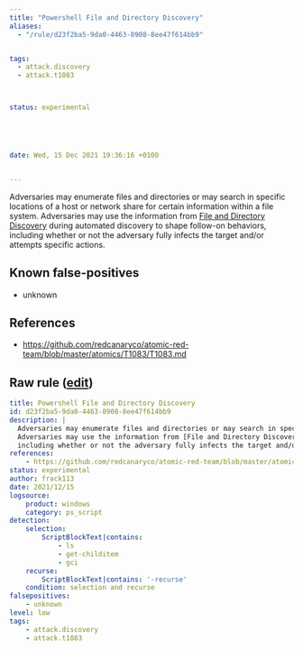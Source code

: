 ```yaml
---
title: "Powershell File and Directory Discovery"
aliases:
  - "/rule/d23f2ba5-9da0-4463-8908-8ee47f614bb9"


tags:
  - attack.discovery
  - attack.t1083



status: experimental





date: Wed, 15 Dec 2021 19:36:16 +0100


---
```


Adversaries may enumerate files and directories or may search in specific locations of a host or network share for certain information within a file system.
Adversaries may use the information from [File and Directory Discovery](https://attack.mitre.org/techniques/T1083) during automated discovery to shape follow-on behaviors,
including whether or not the adversary fully infects the target and/or attempts specific actions. 


<!--more-->


## Known false-positives

* unknown



## References

* https://github.com/redcanaryco/atomic-red-team/blob/master/atomics/T1083/T1083.md


## Raw rule ([edit](https://github.com/SigmaHQ/sigma/edit/master/rules/windows/powershell/powershell_script/posh_ps_file_and_directory_discovery.yml))
```yaml
title: Powershell File and Directory Discovery
id: d23f2ba5-9da0-4463-8908-8ee47f614bb9
description: |
  Adversaries may enumerate files and directories or may search in specific locations of a host or network share for certain information within a file system.
  Adversaries may use the information from [File and Directory Discovery](https://attack.mitre.org/techniques/T1083) during automated discovery to shape follow-on behaviors,
  including whether or not the adversary fully infects the target and/or attempts specific actions. 
references:
    - https://github.com/redcanaryco/atomic-red-team/blob/master/atomics/T1083/T1083.md
status: experimental
author: frack113
date: 2021/12/15
logsource:
    product: windows
    category: ps_script
detection:
    selection:
        ScriptBlockText|contains: 
            - ls
            - get-childitem
            - gci
    recurse:
        ScriptBlockText|contains: '-recurse'
    condition: selection and recurse
falsepositives:
    - unknown
level: low
tags:
    - attack.discovery
    - attack.t1083
```
